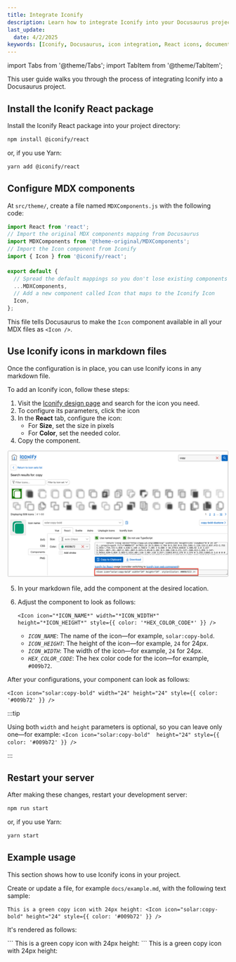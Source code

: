 ```yaml
---
title: Integrate Iconify
description: Learn how to integrate Iconify into your Docusaurus project
last_update:
  date: 4/2/2025
keywords: [Iconify, Docusaurus, icon integration, React icons, documentation, user guide]
---
```


import Tabs from '@theme/Tabs';
import TabItem from '@theme/TabItem';

This user guide walks you through the process of integrating Iconify into a Docusaurus project.

## Install the Iconify React package

Install the Iconify React package into your project directory:

```bash
npm install @iconify/react
```

or, if you use Yarn:

```bash
yarn add @iconify/react
```

## Configure MDX components

At `src/theme/`, create a file named `MDXComponents.js` with the following code:

```jsx title="src/theme/MDXComponents.js"
import React from 'react';
// Import the original MDX components mapping from Docusaurus
import MDXComponents from '@theme-original/MDXComponents';
// Import the Icon component from Iconify
import { Icon } from '@iconify/react';

export default {
  // Spread the default mappings so you don't lose existing components
  ...MDXComponents,
  // Add a new component called Icon that maps to the Iconify Icon
  Icon,
};
```

This file tells Docusaurus to make the `Icon` component available in all your MDX files as `<Icon />`.

## Use Iconify icons in markdown files

Once the configuration is in place, you can use Iconify icons in any markdown file.

To add an Iconify icon, follow these steps:
1. Visit the [Iconify design page](https://icon-sets.iconify.design/) and search for the icon you need.
2. To configure its parameters, click the icon 
3. In the **React** tab, configure the icon:
   - For **Size**, set the size in pixels
   - For **Color**, set the needed color.
4. Copy the component.

![Copy React icon component](/docs/docusaurus/features/integrate-iconify.md/copy-react-icon.png)

5. In your markdown file, add the component at the desired location.
6. Adjust the component to look as follows:

   ```
   <Icon icon="*ICON_NAME*" width="*ICON_WIDTH*" height="*ICON_HEIGHT*" style={{ color: '*HEX_COLOR_CODE*' }} />
   ```

   - *`ICON_NAME`*: The name of the icon—for example, `solar:copy-bold`.
   - *`ICON_HEIGHT`*: The height of the icon—for example, `24` for 24px.
   - *`ICON_WIDTH`*: The width of the icon—for example, `24` for 24px. 
   - *`HEX_COLOR_CODE`*: The hex color code for the icon—for example, `#009b72`.

After your configurations, your component can look as follows:

```
<Icon icon="solar:copy-bold" width="24" height="24" style={{ color: '#009b72' }} />
```

:::tip

Using both `width` and `height` parameters is optional, so you can leave only one—for example: `<Icon icon="solar:copy-bold"  height="24" style={{ color: '#009b72' }} />`

:::


## Restart your server

After making these changes, restart your development server:

```bash
npm run start
```

or, if you use Yarn:

```bash
yarn start
```

## Example usage

This section shows how to use Iconify icons in your project.

Create or update a file, for example `docs/example.md`, with the following text sample:

```
This is a green copy icon with 24px height: <Icon icon="solar:copy-bold" height="24" style={{ color: '#009b72' }} />
```

It's rendered as follows:

<Tabs>
  <TabItem value="raw" label="Raw text">
  ```
  This is a green copy icon with 24px height: <Icon icon="solar:copy-bold" width="24" height="24" style={{ color: '#009b72' }} />
  ```
  </TabItem>
  <TabItem value="rendered" label="Rendered text" default>
  This is a green copy icon with 24px height: <Icon icon="solar:copy-bold" width="24" height="24" style={{ color: '#009b72' }} />
  </TabItem>
</Tabs>
